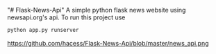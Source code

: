 "# Flask-News-Api" 
A simple python flask news website using newsapi.org's api.
To run this project use 
```sh
python app.py runserver
```
https://github.com/hacess/Flask-News-Api/blob/master/news_api.png